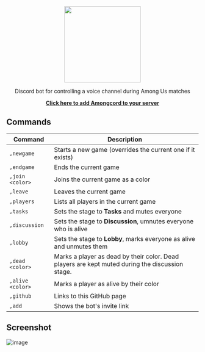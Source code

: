 <div align="center">
  <img height="200" src="https://svgshare.com/i/PXE.svg">
  <p>Discord bot for controlling a voice channel during Among Us matches</p>
  <a href="https://amongcord.pedrofracassi.me/add"><b>Click here to add Amongcord to your server</b></a>
</div>

## Commands

| Command | Description |
|------|-----|
| `,newgame` | Starts a new game (overrides the current one if it exists) |
| `,endgame` | Ends the current game |
| `,join <color>` | Joins the current game as a color |
| `,leave` | Leaves the current game |
| `,players` | Lists all players in the current game |
| `,tasks` | Sets the stage to **Tasks** and mutes everyone |
| `,discussion` | Sets the stage to **Discussion**, umnutes everyone who is alive |
| `,lobby` | Sets the stage to **Lobby**, marks everyone as alive and unmutes them |
| `,dead <color>` | Marks a player as dead by their color. Dead players are kept muted during the discussion stage. |
| `,alive <color>` | Marks a player as alive by their color |
| `,github` | Links to this GitHub page |
| `,add` | Shows the bot's invite link |

## Screenshot

![image](https://user-images.githubusercontent.com/25179120/92854197-1b488380-f3c7-11ea-8c52-f2dc7a94edb5.png)
